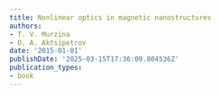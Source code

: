 ```yaml
---
title: Nonlinear optics in magnetic nanostructures
authors:
- T. V. Murzina
- O. A. Aktsipetrov
date: '2015-01-01'
publishDate: '2025-03-15T17:36:09.804536Z'
publication_types:
- book
---
```

